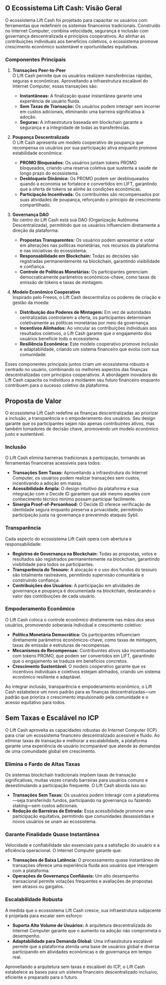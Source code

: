 ## O Ecossistema Lift Cash: Visão Geral

O ecossistema Lift Cash foi projetado para capacitar os usuários com ferramentas que redefinem os sistemas financeiros tradicionais. Construído no Internet Computer, combina velocidade, segurança e inclusão com governança descentralizada e princípios cooperativos. Ao alinhar as contribuições individuais aos benefícios coletivos, o ecossistema promove crescimento econômico sustentável e oportunidades equitativas.

### Componentes Principais

1. **Transações Peer-to-Peer**  
   O Lift Cash permite que os usuários realizem transferências rápidas, seguras e econômicas. Aproveitando a infraestrutura escalável do Internet Computer, essas transações são:
     
   - **Instantâneas:** A finalização quase instantânea garante uma experiência de usuário fluida.  
   - **Sem Taxas de Transação:** Os usuários podem interagir sem incorrer em custos adicionais, eliminando uma barreira significativa à adoção.  
   - **Seguras:** A infraestrutura baseada em blockchain garante a segurança e a integridade de todas as transferências.  

2. **Poupança Descentralizada**  
   O Lift Cash apresenta um modelo cooperativo de poupança que recompensa os usuários por sua participação ativa enquanto promove estabilidade econômica:
     
   - **PROMO Bloqueados:** Os usuários juntam tokens PROMO bloqueados, criando uma reserva coletiva que sustenta a saúde de longo prazo do ecossistema.  
   - **Desbloqueio Dinâmico:** Os PROMO podem ser desbloqueados quando a economia se fortalece e convertidos em LIFT, garantindo que a oferta de tokens se alinhe às condições econômicas.  
   - **Participação Incentivada:** Os contribuintes são recompensados por suas atividades de poupança, reforçando o princípio de crescimento compartilhado.  

3. **Governança DAO**  
   No centro do Lift Cash está sua DAO (Organização Autônoma Descentralizada), permitindo que os usuários influenciem diretamente a direção da plataforma:
     
   - **Propostas Transparentes:** Os usuários podem apresentar e votar em alterações nas políticas monetárias, nos recursos da plataforma e nas iniciativas do ecossistema.  
   - **Responsabilidade em Blockchain:** Todas as decisões são registradas permanentemente na blockchain, garantindo visibilidade e confiança.  
   - **Controle de Políticas Monetárias:** Os participantes gerenciam democraticamente parâmetros econômicos-chave, como taxas de emissão de tokens e taxas de mintagem.  

4. **Modelo Econômico Cooperativo**  
   Inspirado pelo Freeos, o Lift Cash descentraliza os poderes de criação e gestão da moeda:
     
   - **Distribuição dos Poderes de Mintagem:** Em vez de autoridades centralizadas controlarem a oferta, os participantes determinam coletivamente as políticas monetárias por meio da governança.  
   - **Incentivos Alinhados:** Ao vincular as contribuições individuais aos resultados coletivos, o Lift Cash garante que o engajamento dos usuários beneficie todo o ecossistema.  
   - **Resiliência Econômica:** Este modelo cooperativo promove inclusão e adaptabilidade, criando um sistema financeiro que evolui com sua comunidade.  

Esses componentes principais juntos criam um ecossistema robusto e centrado no usuário, combinando os melhores aspectos das finanças descentralizadas com princípios cooperativos. A abordagem inovadora do Lift Cash capacita os indivíduos a moldarem seu futuro financeiro enquanto contribuem para o sucesso coletivo da plataforma.

## Proposta de Valor

O ecossistema Lift Cash redefine as finanças descentralizadas ao priorizar a inclusão, a transparência e o empoderamento dos usuários. Seu design garante que os participantes sejam não apenas contribuintes ativos, mas também tomadores de decisão chave, promovendo um modelo econômico justo e sustentável.

### **Inclusão**  
O Lift Cash elimina barreiras tradicionais à participação, tornando as ferramentas financeiras acessíveis para todos:  
- **Transações Sem Taxas:** Aproveitando a infraestrutura do Internet Computer, os usuários podem realizar transações sem custos, incentivando a adoção em massa.  
- **Acessibilidade Ampla:** O design intuitivo da plataforma e sua integração com o Decide ID garantem que até mesmo aqueles com conhecimento técnico mínimo possam participar facilmente.  
- **Sinergia Proof-of-Personhood:** O Decide ID oferece verificação de identidade segura enquanto preserva a privacidade, permitindo participação justa na governança e prevenindo ataques Sybil.  

### **Transparência**  
Cada aspecto do ecossistema Lift Cash opera com abertura e responsabilidade:
  
- **Registros de Governança na Blockchain:** Todas as propostas, votos e resultados são registrados permanentemente na blockchain, garantindo visibilidade para todos os participantes.  
- **Transparência do Tesouro:** A alocação e o uso dos fundos do tesouro são totalmente rastreáveis, permitindo supervisão comunitária e construindo confiança.  
- **Contribuições dos Usuários:** A participação em atividades de governança e poupança é documentada na blockchain, destacando o valor das contribuições de cada usuário.  

### **Empoderamento Econômico**  
O Lift Cash coloca o controle econômico diretamente nas mãos dos seus usuários, promovendo soberania individual e crescimento coletivo:
  
- **Política Monetária Democrática:** Os participantes influenciam diretamente parâmetros econômicos-chave, como taxas de mintagem, taxas de emissão e estruturas de recompensas.  
- **Mecanismos de Recompensas:** Contribuintes ativos são incentivados com tokens PROMO, que podem ser convertidos em LIFT, garantindo que o engajamento se traduza em benefícios concretos.  
- **Crescimento Sustentável:** O modelo cooperativo garante que os incentivos individuais e coletivos estejam alinhados, criando um sistema econômico resiliente e adaptável.  

Ao integrar inclusão, transparência e empoderamento econômico, o Lift Cash estabelece um novo padrão para as finanças descentralizadas—um padrão que prioriza o crescimento impulsionado pela comunidade e o acesso equitativo para todos.

## Sem Taxas e Escalável no ICP

O Lift Cash aproveita as capacidades robustas do Internet Computer (ICP) para criar um ecossistema financeiro descentralizado acessível e fluido. Ao eliminar taxas de transação e melhorar a escalabilidade, a plataforma garante uma experiência de usuário incomparável que atende às demandas de uma comunidade global em crescimento.

### **Elimina o Fardo de Altas Taxas**  
Os sistemas blockchain tradicionais impõem taxas de transação significativas, muitas vezes criando barreiras para usuários comuns e desestimulando a participação frequente. O Lift Cash aborda isso ao:
  
- **Transações Sem Taxas:** Os usuários podem interagir com a plataforma—seja transferindo fundos, participando na governança ou fazendo staking—sem custos adicionais.  
- **Redução de Barreiras de Entrada:** Essa acessibilidade promove uma participação equitativa, permitindo que comunidades desassistidas e novos usuários se unam ao ecossistema.  

### **Garante Finalidade Quase Instantânea**  
Velocidade e confiabilidade são essenciais para a satisfação do usuário e a eficiência operacional. O Internet Computer garante que:
  
- **Transações de Baixa Latência:** O processamento quase instantâneo de transações oferece uma experiência fluida aos usuários que interagem com a plataforma.  
- **Operações de Governança Confiáveis:** Um alto desempenho transacional permite votações frequentes e avaliações de propostas sem atrasos ou gargalos.  

### **Escalabilidade Robusta**  
À medida que o ecossistema Lift Cash cresce, sua infraestrutura subjacente é projetada para escalar sem esforço:
  
- **Suporta Alto Volume de Usuários:** A arquitetura descentralizada do Internet Computer garante que o aumento na adoção não comprometa o desempenho.  
- **Adaptabilidade para Demanda Global:** Uma infraestrutura escalável permite que a plataforma atenda uma base de usuários global e diversa participando em atividades econômicas e de governança em tempo real.  

Aproveitando a arquitetura sem taxas e escalável do ICP, o Lift Cash estabelece as bases para um sistema financeiro descentralizado inclusivo, eficiente e preparado para o futuro.